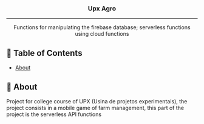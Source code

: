 <h3 align="center">Upx Agro</h3>

---

<p align="center"> Functions for manipulating the firebase database; serverless functions using cloud functions 
    <br> 
</p>

## 📝 Table of Contents

- [About](#about)

## 🧐 About <a name = "about"></a>

Project for college course of UPX (Usina de projetos experimentais), the project consists in a mobile game of farm management, this part of the project is the serverless API functions